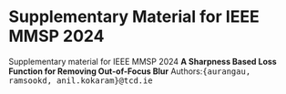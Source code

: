# Supplementary Material for IEEE MMSP 2024
Supplementary material for IEEE MMSP 2024
**A Sharpness Based Loss Function for Removing Out-of-Focus Blur**
Authors:<samp>{aurangau, ramsookd, anil.kokaram}@tcd.ie
